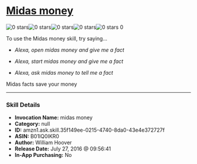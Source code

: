 # [Midas money](http://alexa.amazon.com/#skills/amzn1.ask.skill.35f149ee-0215-4740-8da0-43e4e372727f)
![0 stars](../../images/ic_star_border_black_18dp_1x.png)![0 stars](../../images/ic_star_border_black_18dp_1x.png)![0 stars](../../images/ic_star_border_black_18dp_1x.png)![0 stars](../../images/ic_star_border_black_18dp_1x.png)![0 stars](../../images/ic_star_border_black_18dp_1x.png) 0

To use the Midas money skill, try saying...

* *Alexa, open midas money and give me a fact*

* *Alexa, start midas money and give me a fact*

* *Alexa, ask midas money to tell me a fact*

Midas facts save your money

***

### Skill Details

* **Invocation Name:** midas money
* **Category:** null
* **ID:** amzn1.ask.skill.35f149ee-0215-4740-8da0-43e4e372727f
* **ASIN:** B01IQ0IKR0
* **Author:** William Hoover
* **Release Date:** July 27, 2016 @ 09:56:41
* **In-App Purchasing:** No
